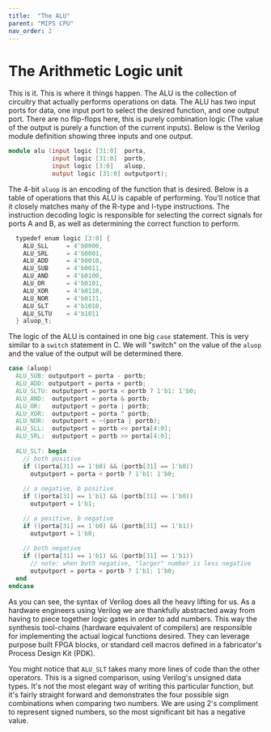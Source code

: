 ```yaml
---
title:  "The ALU"
parent: "MIPS CPU"
nav_order: 2
---
```


# The Arithmetic Logic unit

This is it. This is where it things happen. The ALU is the collection of circuitry that actually performs operations on data. The ALU has two input ports for data, one input port to select the desired function, and one output port. There are no flip-flops here, this is purely combination logic (The value of the output is purely a function of the current inputs). Below is the Verilog module definition showing three inputs and one output.


```verilog
module alu (input logic [31:0]  porta, 
            input logic [31:0] 	portb, 
            input logic [3:0] 	aluop, 
            output logic [31:0] outputport);
```

The 4-bit ```aluop``` is an encoding of the function that is desired. Below is a table of operations that this ALU is capable of performing. You'll notice that it closely matches many of the R-type and I-type instructions. The instruction decoding logic is responsible for selecting the correct signals for ports A and B, as well as determining the correct function to perform.

```verilog
  typedef enum logic [3:0] {
    ALU_SLL     = 4'b0000,
    ALU_SRL     = 4'b0001,
    ALU_ADD     = 4'b0010,
    ALU_SUB     = 4'b0011,
    ALU_AND     = 4'b0100,
    ALU_OR      = 4'b0101,
    ALU_XOR     = 4'b0110,
    ALU_NOR     = 4'b0111,
    ALU_SLT     = 4'b1010,
    ALU_SLTU    = 4'b1011
  } aluop_t;
```

The logic of the ALU is contained in one big ```case``` statement. This is very similar to a ```switch``` statement in C. We will "switch" on the value of the ```aluop``` and the value of the output will be determined there.

```verilog
case (aluop)
  ALU_SUB: outputport = porta - portb;
  ALU_ADD: outputport = porta + portb;
  ALU_SLTU: outputport = porta < portb ? 1'b1: 1'b0;
  ALU_AND:  outputport = porta & portb;
  ALU_OR:   outputport = porta | portb;
  ALU_XOR:  outputport = porta ^ portb;
  ALU_NOR:  outputport = ~(porta | portb);
  ALU_SLL:  outputport = portb << porta[4:0];
  ALU_SRL:  outputport = portb >> porta[4:0];
  
  ALU_SLT: begin
    // both positive
    if ((porta[31] == 1'b0) && (portb[31] == 1'b0))
      outputport = porta < portb ? 1'b1: 1'b0;
    
    // a negative, b positive
    if ((porta[31] == 1'b1) && (portb[31] == 1'b0))
      outputport = 1'b1;

    // a positive, b negative
    if ((porta[31] == 1'b0) && (portb[31] == 1'b1))
      outputport = 1'b0;
    
    // both negative
    if ((porta[31] == 1'b1) && (portb[31] == 1'b1))
      // note: when both negative, "larger" number is less negative
      outputport = porta < portb ? 1'b1: 1'b0; 
  end
endcase
```

As you can see, the syntax of Verilog does all the heavy lifting for us. As a hardware engineers using Verilog we are thankfully abstracted away from having to piece together logic gates in order to add numbers. This way the synthesis tool-chains (hardware equivalent of compilers) are responsible for implementing the actual logical functions desired. They can leverage purpose built FPGA blocks, or standard cell macros defined in a fabricator's Process Design Kit (PDK).

You might notice that ```ALU_SLT``` takes many more lines of code than the other operators. This is a signed comparison, using Verilog's unsigned data types. It's not the most elegant way of writing this particular function, but it's fairly straight forward and demonstrates the four possible sign combinations when comparing two numbers. We are using 2's compliment to represent signed numbers, so the most significant bit has a negative value.
